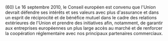 (60) Le 16 septembre 2010, le Conseil européen est convenu que l'Union devrait défendre ses intérêts et ses valeurs avec plus d'assurance et dans un esprit de réciprocité et de bénéfice mutuel dans le cadre des relations extérieures de l'Union et prendre des initiatives afin, notamment, de garantir aux entreprises européennes un plus large accès au marché et de renforcer la coopération réglementaire avec nos principaux partenaires commerciaux.